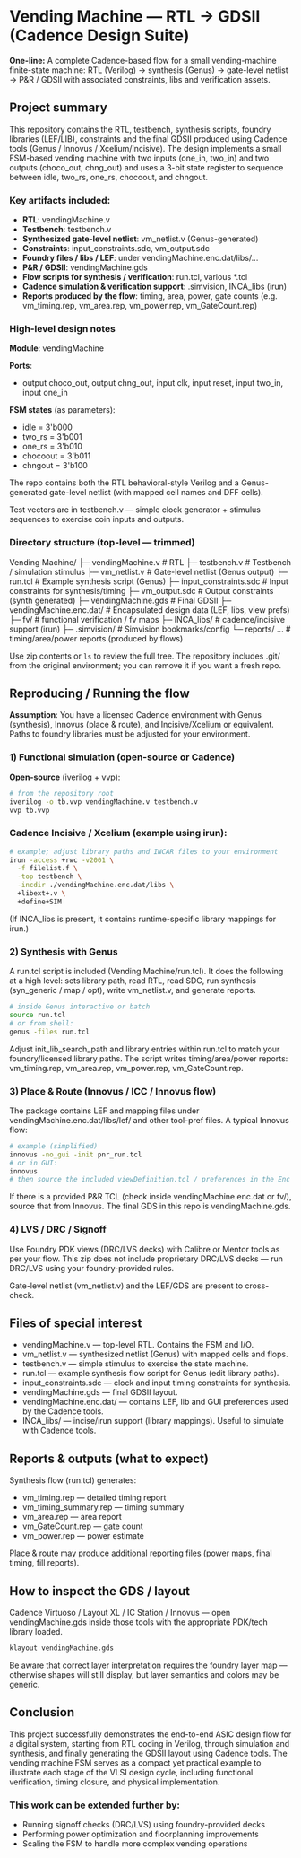 # Vending Machine — RTL → GDSII (Cadence Design Suite)

**One-line:** A complete Cadence-based flow for a small vending-machine finite-state machine: RTL (Verilog) → synthesis (Genus) → gate-level netlist → P&R / GDSII with associated constraints, libs and verification assets.

## Project summary

This repository contains the RTL, testbench, synthesis scripts, foundry libraries (LEF/LIB), constraints and the final GDSII produced using Cadence tools (Genus / Innovus / Xcelium/Incisive). The design implements a small FSM-based vending machine with two inputs (one_in, two_in) and two outputs (choco_out, chng_out) and uses a 3-bit state register to sequence between idle, two_rs, one_rs, chocoout, and chngout.

### Key artifacts included:

- **RTL**: vendingMachine.v
- **Testbench**: testbench.v
- **Synthesized gate-level netlist**: vm_netlist.v (Genus-generated)
- **Constraints**: input_constraints.sdc, vm_output.sdc
- **Foundry files / libs / LEF**: under vendingMachine.enc.dat/libs/...
- **P&R / GDSII**: vendingMachine.gds
- **Flow scripts for synthesis / verification**: run.tcl, various *.tcl
- **Cadence simulation & verification support**: .simvision, INCA_libs (irun)
- **Reports produced by the flow**: timing, area, power, gate counts (e.g. vm_timing.rep, vm_area.rep, vm_power.rep, vm_GateCount.rep)

### High-level design notes

**Module**: vendingMachine

**Ports**:
- output choco_out, output chng_out, input clk, input reset, input two_in, input one_in

**FSM states** (as parameters):
- idle = 3'b000
- two_rs = 3'b001
- one_rs = 3'b010
- chocoout = 3'b011
- chngout = 3'b100

The repo contains both the RTL behavioral-style Verilog and a Genus-generated gate-level netlist (with mapped cell names and DFF cells).

Test vectors are in testbench.v — simple clock generator + stimulus sequences to exercise coin inputs and outputs.

### Directory structure (top-level — trimmed)
Vending Machine/
├─ vendingMachine.v # RTL
├─ testbench.v # Testbench / simulation stimulus
├─ vm_netlist.v # Gate-level netlist (Genus output)
├─ run.tcl # Example synthesis script (Genus)
├─ input_constraints.sdc # Input constraints for synthesis/timing
├─ vm_output.sdc # Output constraints (synth generated)
├─ vendingMachine.gds # Final GDSII
├─ vendingMachine.enc.dat/ # Encapsulated design data (LEF, libs, view prefs)
├─ fv/ # functional verification / fv maps
├─ INCA_libs/ # cadence/incisive support (irun)
├─ .simvision/ # Simvision bookmarks/config
└─ reports/ ... # timing/area/power reports (produced by flows)


Use zip contents or `ls` to review the full tree. The repository includes .git/ from the original environment; you can remove it if you want a fresh repo.

## Reproducing / Running the flow

**Assumption**: You have a licensed Cadence environment with Genus (synthesis), Innovus (place & route), and Incisive/Xcelium or equivalent. Paths to foundry libraries must be adjusted for your environment.

### 1) Functional simulation (open-source or Cadence)

**Open-source** (iverilog + vvp):

```sh
# from the repository root
iverilog -o tb.vvp vendingMachine.v testbench.v
vvp tb.vvp
```

### Cadence Incisive / Xcelium (example using irun):

```sh
# example; adjust library paths and INCAR files to your environment
irun -access +rwc -v2001 \
  -f filelist.f \
  -top testbench \
  -incdir ./vendingMachine.enc.dat/libs \
  +libext+.v \
  +define+SIM
```
(If INCA_libs is present, it contains runtime-specific library mappings for irun.)

### 2) Synthesis with Genus

A run.tcl script is included (Vending Machine/run.tcl). It does the following at a high level: sets library path, read RTL, read SDC, run synthesis (syn_generic / map / opt), write vm_netlist.v, and generate reports.

```sh
# inside Genus interactive or batch
source run.tcl
# or from shell:
genus -files run.tcl
```

Adjust init_lib_search_path and library entries within run.tcl to match your foundry/licensed library paths. The script writes timing/area/power reports: vm_timing.rep, vm_area.rep, vm_power.rep, vm_GateCount.rep.

### 3) Place & Route (Innovus / ICC / Innovus flow)

The package contains LEF and mapping files under vendingMachine.enc.dat/libs/lef/ and other tool-pref files. A typical Innovus flow:

```sh
# example (simplified)
innovus -no_gui -init pnr_run.tcl
# or in GUI:
innovus
# then source the included viewDefinition.tcl / preferences in the Enc data
```

If there is a provided P&R TCL (check inside vendingMachine.enc.dat or fv/), source that from Innovus. The final GDS in this repo is vendingMachine.gds.

### 4) LVS / DRC / Signoff

Use Foundry PDK views (DRC/LVS decks) with Calibre or Mentor tools as per your flow. This zip does not include proprietary DRC/LVS decks — run DRC/LVS using your foundry-provided rules.

Gate-level netlist (vm_netlist.v) and the LEF/GDS are present to cross-check.

## Files of special interest

- vendingMachine.v — top-level RTL. Contains the FSM and I/O.
- vm_netlist.v — synthesized netlist (Genus) with mapped cells and flops.
- testbench.v — simple stimulus to exercise the state machine.
- run.tcl — example synthesis flow script for Genus (edit library paths).
- input_constraints.sdc — clock and input timing constraints for synthesis.
- vendingMachine.gds — final GDSII layout.
- vendingMachine.enc.dat/ — contains LEF, lib and GUI preferences used by the Cadence tools.
- INCA_libs/ — incise/irun support (library mappings). Useful to simulate with Cadence tools.

## Reports & outputs (what to expect)

Synthesis flow (run.tcl) generates:
- vm_timing.rep — detailed timing report
- vm_timing_summary.rep — timing summary
- vm_area.rep — area report
- vm_GateCount.rep — gate count
- vm_power.rep — power estimate

Place & route may produce additional reporting files (power maps, final timing, fill reports).

## How to inspect the GDS / layout

Cadence Virtuoso / Layout XL / IC Station / Innovus — open vendingMachine.gds inside those tools with the appropriate PDK/tech library loaded.

```sh
klayout vendingMachine.gds
```

Be aware that correct layer interpretation requires the foundry layer map — otherwise shapes will still display, but layer semantics and colors may be generic.

## Conclusion

This project successfully demonstrates the end-to-end ASIC design flow for a digital system, starting from RTL coding in Verilog, through simulation and synthesis, and finally generating the GDSII layout using Cadence tools. The vending machine FSM serves as a compact yet practical example to illustrate each stage of the VLSI design cycle, including functional verification, timing closure, and physical implementation.

### This work can be extended further by:

- Running signoff checks (DRC/LVS) using foundry-provided decks
- Performing power optimization and floorplanning improvements
- Scaling the FSM to handle more complex vending operations